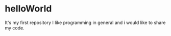 # helloWorld
It's my first repository
I like programming in general and i would like to share my code.
